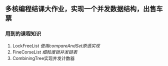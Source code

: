 ## 多核编程结课大作业，实现一个并发数据结构，出售车票

### 用到的课程知识

1. LockFreeList *使用compareAndSet原语实现*
2. FineCorseList *细粒度锁并发链表*
2. CombiningTree实现并发计数器 


